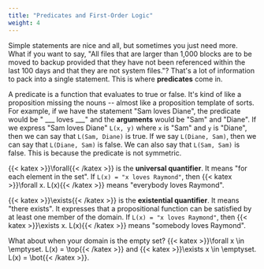 ```yaml
---
title: "Predicates and First-Order Logic"
weight: 4
---
```


Simple statements are nice and all, but sometimes you just need more. What if you want to say, "All files that are larger than 1,000 blocks are to be moved to backup provided that they have not been referenced within the last 100 days and that they are not system files."? That's a lot of information to pack into a single statement. This is where **predicates** come in.

A predicate is a function that evaluates to true or false. It's kind of like a proposition missing the nouns -- almost like a proposition template of sorts. For example, if we have the statement "Sam loves Diane", the predicate would be "  \_\_\_ loves \_\_\_" and the **arguments** would be "Sam" and "Diane". If we express "Sam loves Diane" `L(x, y)` where `x` is "Sam" and `y` is "Diane", then we can say that `L(Sam, Diane)` is true. If we say `L(Diane, Sam)`, then we can say that `L(Diane, Sam)` is false. We can also say that `L(Sam, Sam)` is false. This is because the predicate is not symmetric.

{{< katex >}}\forall{{< /katex >}} is the **universal quantifier**. It means "for each element in the set". If `L(x) = "x loves Raymond"`, then {{< katex >}}\forall x. L(x){{< /katex >}} means "everybody loves Raymond".

{{< katex >}}\exists{{< /katex >}} is the **existential quantifier**. It means "there exists". It expresses that a propositional function can be satisfied by at least one member of the domain. If `L(x) = "x loves Raymond"`, then {{< katex >}}\exists x. L(x){{< /katex >}} means "somebody loves Raymond".

What about when your domain is the empty set? {{< katex >}}\forall x \in \emptyset. L(x) = \top{{< /katex >}} and {{< katex >}}\exists x \in \emptyset. L(x) = \bot{{< /katex >}}.
